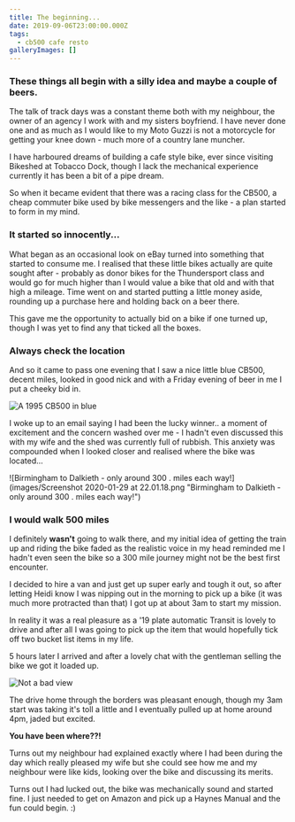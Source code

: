 ```yaml
---
title: The beginning...
date: 2019-09-06T23:00:00.000Z
tags:
  - cb500 cafe resto
galleryImages: []
---
```

### These things all begin with a silly idea and maybe a couple of beers.

The talk of track days was a constant theme both with my neighbour, the owner of an agency I work with and my sisters boyfriend. I have never done one and as much as I would like to my Moto Guzzi is not a motorcycle for getting your knee down - much more of a country lane muncher.

I have harboured dreams of building a cafe style bike, ever since visiting Bikeshed at Tobacco Dock, though I lack the mechanical experience currently it has been a bit of a pipe dream. 

So when it became evident that there was a racing class for the CB500, a cheap commuter bike used by bike messengers and the like - a plan started to form in my mind.

### It started so innocently...

What began as an occasional look on eBay turned into something that started to consume me. I realised that these little bikes actually are quite sought after - probably as donor bikes for the Thundersport class  and would go for much higher than I would value a bike that old and with that high a mileage. Time went on and started putting a little money aside, rounding up a purchase here and holding back on a beer there. 

This gave me the opportunity to actually bid on a bike if one turned up, though I was yet to find any that ticked all the boxes.

### Always check the location

And so it came to pass one evening that I saw a nice little blue CB500, decent miles, looked in good nick and with a Friday evening of beer in me I put a cheeky bid in.

![A 1995 CB500 in blue](images/the-original-cb-500.jpg "A 1995 CB500 in blue")

I woke up to an email saying I had been the lucky winner.. a moment of excitement and the concern washed over me - I hadn't even discussed this with my wife and the shed was currently full of rubbish. This anxiety was compounded when I looked closer and realised where the bike was located...

![Birmingham to Dalkieth - only around 300 . miles each way!](images/Screenshot 2020-01-29 at 22.01.18.png "Birmingham to Dalkieth - only around 300 . miles each way!")

###  I would walk 500 miles

I definitely **wasn't** going to walk there, and my initial idea of getting the train up and riding the bike faded as the realistic voice in my head reminded me I hadn't even seen the bike so a 300 mile journey might not be the best first encounter.

I decided to hire a van and just get up super early and tough it out, so after letting Heidi know I was nipping out in the morning to pick up a bike (it was much more protracted than that) I got up at about 3am to start my mission. 

In reality it was a real pleasure as a '19 plate automatic Transit is lovely to drive and after all I was going to pick up the item that would hopefully tick off two bucket list items in my life. 

5 hours later I arrived and after a lovely chat with the gentleman selling the bike we got it loaded up. 

![Not a bad view](images/not-a-bad-view.jpg "Not a bad view")

The drive home through the borders was pleasant enough, though my 3am start was taking it's toll a little and I eventually pulled up at home around 4pm, jaded but excited.

**You have been where??!**

Turns out my neighbour had explained exactly where I had been during the day which really pleased my wife but she could see how me and my neighbour were like kids, looking over the bike and discussing its merits.

Turns out I had lucked out, the bike was mechanically sound and started fine. I just needed to get on Amazon and pick up a Haynes Manual and the fun could begin. :)
